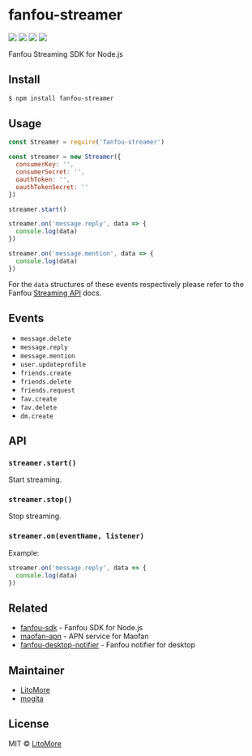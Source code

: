 # fanfou-streamer

[![](https://img.shields.io/travis/LitoMore/fanfou-streamer/master.svg)](https://travis-ci.org/LitoMore/fanfou-streamer)
[![](https://img.shields.io/npm/v/fanfou-streamer.svg)](https://www.npmjs.com/package/fanfou-streamer)
[![](https://img.shields.io/npm/l/fanfou-streamer.svg)](https://github.com/LitoMore/fanfou-streamer/blob/master/LICENSE)
[![](https://img.shields.io/badge/code_style-standard-brightgreen.svg)](https://standardjs.com)

Fanfou Streaming SDK for Node.js

## Install

```bash
$ npm install fanfou-streamer
```

## Usage

```javascript
const Streamer = require('fanfou-streamer')

const streamer = new Streamer({
  consumerKey: '',
  consumerSecret: '',
  oauthToken: '',
  oauthTokenSecret: ''
})

streamer.start()

streamer.on('message.reply', data => {
  console.log(data)
})

streamer.on('message.mention', data => {
  console.log(data)
})
```

For the `data` structures of these events respectively please refer to the Fanfou [Streaming API](http://wiki.fanfou.com/Streaming-API) docs.

## Events

- `message.delete`
- `message.reply`
- `message.mention`
- `user.updateprofile`
- `friends.create`
- `friends.delete`
- `friends.request`
- `fav.create`
- `fav.delete`
- `dm.create`

## API

### `streamer.start()`

Start streaming.

### `streamer.stop()`

Stop streaming.

### `streamer.on(eventName, listener)`

Example:

```javascript
streamer.on('message.reply', data => {
  console.log(data)
})
```

## Related

- [fanfou-sdk](https://github.com/LitoMore/fanfou-sdk-node) - Fanfou SDK for Node.js
- [maofan-apn](https://github.com/LitoMore/maofan-apn) - APN service for Maofan
- [fanfou-desktop-notifier](https://github.com/LitoMore/fanfou-desktop-notifier) - Fanfou notifier for desktop

## Maintainer

- [LitoMore](https://github.com/LitoMore)
- [mogita](https://github.com/mogita)

## License

MIT © [LitoMore](https://github.com/LitoMore)
